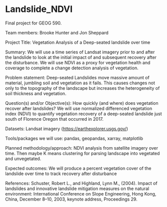 # Landslide_NDVI
Final project for GEOG 590. 

Team members: Brooke Hunter and Jon Sheppard

Project Title: Vegetation Analysis of a Deep-seated landslide over time

Summary: We will use a time series of Landsat imagery prior to and after the landslide to look at the initial impact of and subsequent recovery after the disturbance. We will use NDVI as a proxy for vegetation health and coverage to complete a change detection analysis of vegetation.

Problem statement: Deep-seated Landslides move massive amount of material, jumbling soil and vegetation as it fails. This causes changes not only to the topography of the landscape but increases the heterogeneity of soil thickness and vegetation.

Question(s) and/or Objective(s): How quickly (and where) does vegetation recover after landslides? We will use normalized differenced vegetation index (NDVI) to quantify vegetation recovery of a deep-seated landslide just south of Florence Oregon that occurred in 2017.

Datasets:  Landsat imagery (https://earthexplorer.usgs.gov/)

Tools/packages we will use: pandas, geopandas, xarray, matplotlib

Planned methodology/approach: NDVI analysis from satellite imagery over time. Then maybe K means clustering for parsing landscape into vegetated and unvegetated. 

Expected outcomes: We will produce a percent vegetation cover of the landslide over time to track recovery after disturbance

References:
Schuster, Robert L., and Highland, Lynn M., (2004). Impact of landslides and innovative landslide mitigation measures on the natural environment: International Conference on Slope Engineering, Hong Kong, China, December 8–10, 2003, keynote address, Proceedings 29.